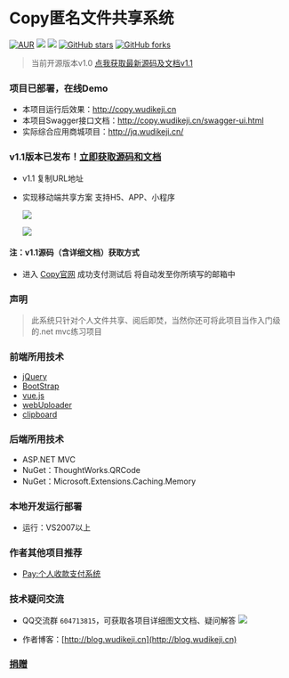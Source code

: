 
# Copy匿名文件共享系统
[![AUR](https://img.shields.io/badge/GPL-v3-red)](https://github.com/libin2018/Copy/blob/master/License)
[![](http://copy.wudikeji.cn/fonts/Author-libin-orange.svg)](http://blog.wudikeji.cn)
[![](https://img.shields.io/badge/version-1.0-brightgreen.svg)](https://github.com/libin2018/Copy)
[![GitHub stars](https://img.shields.io/github/stars/libin2018/Copy.svg?style=social&label=Stars)](https://github.com/libin2018/Copy)
[![GitHub forks](https://img.shields.io/github/forks/libin2018/Copy.svg?style=social&label=Fork)](https://github.com/libin2018/Copy)
> 当前开源版本v1.0 [点我获取最新源码及文档v1.1](http://copy.wudikeji.cn/)

### 项目已部署，在线Demo
- 本项目运行后效果：http://copy.wudikeji.cn
- 本项目Swagger接口文档：http://copy.wudikeji.cn/swagger-ui.html
- 实际综合应用商城项目：http://jq.wudikeji.cn/

### v1.1版本已发布！[立即获取源码和文档](http://copy.wudikeji.cn)
- v1.1 复制URL地址
- 实现移动端共享方案 支持H5、APP、小程序

    ![](http://copy.wudikeji.cn/images/copytest.png)

	![](http://copy.wudikeji.cn/images/copytest2.png)

#### 注：v1.1源码（含详细文档）获取方式 
- 进入 [Copy官网](http://pay.wudikeji.cn/Home/Pay?productId=copy) 成功支付测试后 将自动发至你所填写的邮箱中

### 声明
> 此系统只针对个人文件共享、阅后即焚，当然你还可将此项目当作入门级的.net mvc练习项目

### 前端所用技术
- [jQuery](http://jquery.com/)
- [BootStrap](http://www.bootcss.com/)
- [vue.js](https://cn.vuejs.org/)
- [webUploader](http://fex.baidu.com/webuploader/)
- [clipboard](http://www.clipboardjs.cn/)

### 后端所用技术
- ASP.NET MVC
- NuGet：ThoughtWorks.QRCode
- NuGet：Microsoft.Extensions.Caching.Memory

### 本地开发运行部署
- 运行：VS2007以上

### 作者其他项目推荐
- [Pay:个人收款支付系统](https://github.com/libin2018/pay)

### 技术疑问交流
- QQ交流群 `604713815`，可获取各项目详细图文文档、疑问解答 [![](http://pub.idqqimg.com/wpa/images/group.png)](https://jq.qq.com/?_wv=1027&k=56tDAhJ)

- 作者博客：[http://blog.wudikeji.cn](http://blog.wudikeji.cn)
### [捐赠](http://pay.wudikeji.cn/Home/Pay?productId=copy)
